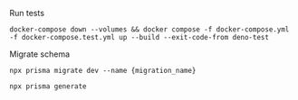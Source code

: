 Run tests
```
docker-compose down --volumes && docker compose -f docker-compose.yml -f docker-compose.test.yml up --build --exit-code-from deno-test
```

Migrate schema
```
npx prisma migrate dev --name {migration_name}
```

```
npx prisma generate
```

